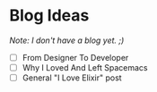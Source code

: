 # Blog Ideas
_Note: I don't have a blog yet. ;)_

- [ ] From Designer To Developer
- [ ] Why I Loved And Left Spacemacs
- [ ] General "I Love Elixir" post

